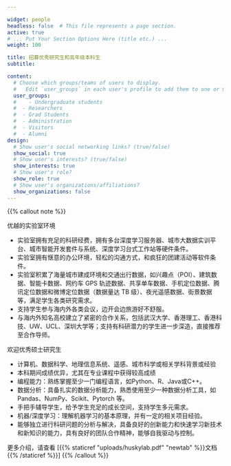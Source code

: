 ```yaml
---

widget: people
headless: false  # This file represents a page section.
active: true
# ... Put Your Section Options Here (title etc.) ...
weight: 100

title: 招募优秀研究生和高年级本科生
subtitle:

content:
  # Choose which groups/teams of users to display.
  #   Edit `user_groups` in each user's profile to add them to one or more of these groups.
  user_groups:
  #    - Undergraduate students
  #  - Researchers
  #  - Grad Students
  #  - Administration
  #  - Visitors
  #  - Alumni
design:
  # Show user's social networking links? (true/false)
  show_social: true
  # Show user's interests? (true/false)
  show_interests: true
  # Show user's role?
  show_role: true
  # Show user's organizations/affiliations?
  show_organizations: false
---
```

{{% callout note %}}


优越的实验室环境
- 实验室拥有充足的科研经费，拥有多台深度学习服务器、城市大数据实训平台、城市智能开发套件与系统、深度学习台式工作站等硬件条件。
- 实验室拥有惬意的办公环境，轻松的沟通方式，和疯狂的团建活动等软件条件。
- 实验室积累了海量城市建成环境和交通出行数据，如兴趣点（POI）、建筑数据、智能卡数据、网约车 GPS 轨迹数据、共享单车数据、手机定位数据、腾讯定位数据和微博定位数据（数据量达 TB 级）、夜光遥感数据、街景数据等，满足学生各类研究需求。
- 支持学生参与海内外各类会议，边开会边旅游好不舒服。
- 与海内外知名高校建立了紧密的合作关系，包括武汉大学、香港理工、香港科技、UW、UCL、深圳大学等；支持有科研潜力的学生进一步深造，直接推荐至合作导师。

欢迎优秀硕士研究生
- 计算机、数据科学、地理信息系统、遥感、城市科学或相关学科背景或经验
- 本科期间成绩优异，尤其在专业课程中获得较高成绩
- 编程能力：熟练掌握至少一门编程语言，如Python、R、Java或C++。
- 数据分析：具备扎实的数据分析能力，熟悉使用至少一种数据分析工具，如Pandas、NumPy、Scikit、Pytorch 等。
- 手把手辅导学生，给予学生充足的成长空间，支持学生多元需求。
- 机器/深度学习：理解机器学习的基本原理，并有一定的相关项目经验。
- 能够独立进行科研问题的分析与解决，具备良好的创新能力和快速学习新技术和新知识的能力，具有良好的团队合作精神，能够自我驱动与控制。

更多介绍，请查看 [{{% staticref "uploads/huskylab.pdf" "newtab" %}}文档{{% /staticref %}}]
{{% /callout %}}
